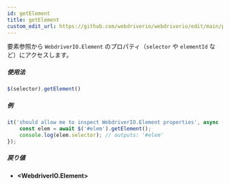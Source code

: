 ```yaml
---
id: getElement
title: getElement
custom_edit_url: https://github.com/webdriverio/webdriverio/edit/main/packages/webdriverio/src/commands/element/getElement.ts
---
```


要素参照から `WebdriverIO.Element` のプロパティ（`selector` や `elementId` など）にアクセスします。

##### 使用法

```js
$(selector).getElement()
```

##### 例

```ts title="getElement.ts"
it('should allow me to inspect WebdriverIO.Element properties', async () => {
    const elem = await $('#elem').getElement();
    console.log(elem.selector); // outputs: '#elem'
});
```

##### 戻り値

- **&lt;WebdriverIO.Element&gt;**